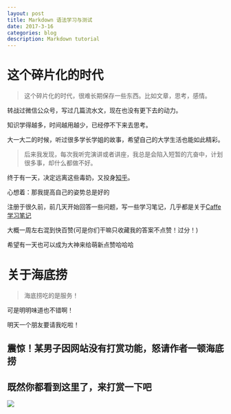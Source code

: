 ```yaml
---
layout: post
title: Markdown 语法学习与测试
date: 2017-3-16
categories: blog
description: Markdown tutorial
---
```


# 这个碎片化的时代

> 这个碎片化的时代，很难长期保存一些东西。比如文章，思考，感情。

转战过微信公众号，写过几篇流水文，现在也没有更下去的动力。

知识学得越多，时间越用越少，已经停不下来去思考。

大一大二的时候，听过很多学长学姐的故事，希望自己的大学生活也能如此精彩。

> 后来我发现，每次我听完演讲或者讲座，我总是会陷入短暂的亢奋中，计划很多事，却什么都做不好。

终于有一天，决定远离这些毒奶，又投身[知乎](https://www.zhihu.com/people/yang-ce-yuan)。

心想着：那我提高自己的姿势总是好的

注册于很久前，前几天开始回答一些问题，写一些学习笔记，几乎都是关于[Caffe学习笔记](https://limbo0000.github.io/limbo/Study/)

大概一周左右混到快百赞(可是你们干嘛只收藏我的答案不点赞！过分！)

希望有一天也可以成为大神来给萌新点赞哈哈哈

# 关于海底捞

> 海底捞吃的是服务！

可是明明味道也不错啊！

明天一个朋友要请我吃啦！

## 震惊！某男子因网站没有打赏功能，怒请作者一顿海底捞

## 既然你都看到这里了，来打赏一下吧

<left>
<a href="http://p1.bqimg.com/4851/824b45a377134a87.jpg" title="点击显示原始图片"><img src="http://p1.bqimg.com/4851/824b45a377134a87t.jpg"></a>
</left>
